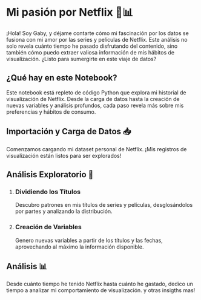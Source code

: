 <h1>Mi pasión por Netflix 🍿📊</h1>
  <p>¡Hola! Soy Gaby, y déjame contarte cómo mi fascinación por los datos se fusiona con mi amor por las series y películas de Netflix. Este análisis no solo revela cuánto tiempo he pasado disfrutando del contenido, sino también cómo puedo extraer valiosa información de mis hábitos de visualización. ¿Listo para sumergirte en este viaje de datos?</p>

  <h2>¿Qué hay en este Notebook?</h2>
  <p>Este notebook está repleto de código Python que explora mi historial de visualización de Netflix. Desde la carga de datos hasta la creación de nuevas variables y análisis profundos, cada paso revela más sobre mis preferencias y hábitos de consumo.</p>

  <h2>Importación y Carga de Datos 📥</h2>
  <p>Comenzamos cargando mi dataset personal de Netflix. ¡Mis registros de visualización están listos para ser explorados!</p>

  <h2>Análisis Exploratorio 🧐</h2>
  <ol>
    <li><h3>Dividiendo los Títulos</h3>Descubro patrones en mis títulos de series y películas, desglosándolos por partes y analizando la distribución.</li>
    <li><h3>Creación de Variables</h3>Genero nuevas variables a partir de los títulos y las fechas, aprovechando al máximo la información disponible.</li>
  </ol>

  <h2>Análisis 📊</h2>
   <p>Desde cuánto tiempo he tenido Netflix hasta cuánto he gastado, dedico un tiempo a analizar mi comportamiento de visualización. y otras insigths mas!</p>

    
